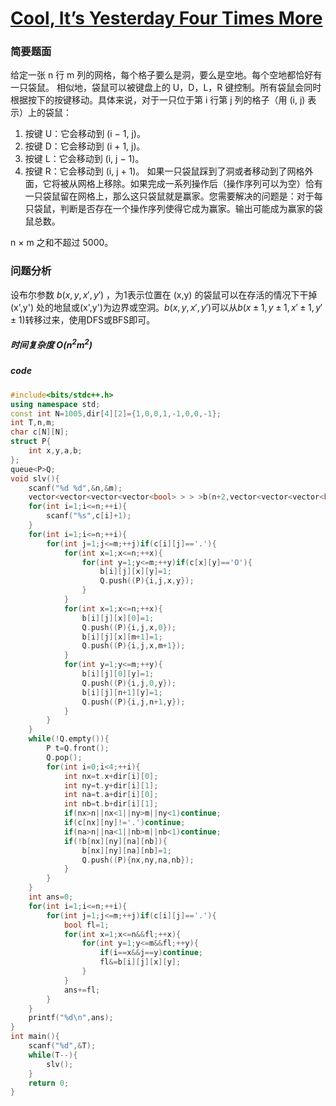 # [Cool, It’s Yesterday Four Times More](https://codeforces.com/gym/104821)

### 简要题面
给定一张 n 行 m 列的网格，每个格子要么是洞，要么是空地。每个空地都恰好有一只袋鼠。
相似地，袋鼠可以被键盘上的 U，D，L，R 键控制。所有袋鼠会同时根据按下的按键移动。具体来说，对于一只位于第 i 行第 j 列的格子（用 (i, j) 表示）上的袋鼠：
1. 按键 U：它会移动到 (i − 1, j)。
2. 按键 D：它会移动到 (i + 1, j)。
3. 按键 L：它会移动到 (i, j − 1)。
4. 按键 R：它会移动到 (i, j + 1)。
如果一只袋鼠踩到了洞或者移动到了网格外面，它将被从网格上移除。如果完成一系列操作后（操作序列可以为空）恰有一只袋鼠留在网格上，那么这只袋鼠就是赢家。您需要解决的问题是：对于每只袋鼠，判断是否存在一个操作序列使得它成为赢家。输出可能成为赢家的袋鼠总数。

n × m 之和不超过 5000。
### 问题分析
设布尔参数 $b(x,y,x',y')$ ，为1表示位置在 (x,y) 的袋鼠可以在存活的情况下干掉 (x',y') 处的地鼠或(x',y')为边界或空洞。$b(x,y,x',y')$可以从$b(x±1,y±1,x'±1,y'±1)$转移过来，使用DFS或BFS即可。

##### 时间复杂度 $O(n^2m^2)$
##### code
```cpp
#include<bits/stdc++.h>
using namespace std;
const int N=1005,dir[4][2]={1,0,0,1,-1,0,0,-1};
int T,n,m;
char c[N][N];
struct P{
    int x,y,a,b;
};
queue<P>Q;
void slv(){
    scanf("%d %d",&n,&m);
    vector<vector<vector<vector<bool> > > >b(n+2,vector<vector<vector<bool> > >(m+2,vector<vector<bool> >(n+2,vector<bool>(m+2,0))));
    for(int i=1;i<=n;++i){
        scanf("%s",c[i]+1);
    }
    for(int i=1;i<=n;++i){
        for(int j=1;j<=m;++j)if(c[i][j]=='.'){
            for(int x=1;x<=n;++x){
                for(int y=1;y<=m;++y)if(c[x][y]=='O'){
                    b[i][j][x][y]=1;
                    Q.push((P){i,j,x,y});
                }
            }
            for(int x=1;x<=n;++x){
                b[i][j][x][0]=1;
                Q.push((P){i,j,x,0});
                b[i][j][x][m+1]=1;
                Q.push((P){i,j,x,m+1});
            }
            for(int y=1;y<=m;++y){
                b[i][j][0][y]=1;
                Q.push((P){i,j,0,y});
                b[i][j][n+1][y]=1;
                Q.push((P){i,j,n+1,y});
            }
        }
    }
    while(!Q.empty()){
        P t=Q.front();
        Q.pop();
        for(int i=0;i<4;++i){
            int nx=t.x+dir[i][0];
            int ny=t.y+dir[i][1];
            int na=t.a+dir[i][0];
            int nb=t.b+dir[i][1];
            if(nx>n||nx<1||ny>m||ny<1)continue;
            if(c[nx][ny]!='.')continue;
            if(na>n||na<1||nb>m||nb<1)continue;
            if(!b[nx][ny][na][nb]){
                b[nx][ny][na][nb]=1;
                Q.push((P){nx,ny,na,nb});
            }
        }
    }
    int ans=0;
    for(int i=1;i<=n;++i){
        for(int j=1;j<=m;++j)if(c[i][j]=='.'){
            bool fl=1;
            for(int x=1;x<=n&&fl;++x){
                for(int y=1;y<=m&&fl;++y){
                    if(i==x&&j==y)continue;
                    fl&=b[i][j][x][y];
                }
            }
            ans+=fl;
        }
    }
    printf("%d\n",ans);
}
int main(){
    scanf("%d",&T);
    while(T--){
        slv();
    }
    return 0;
}
```
